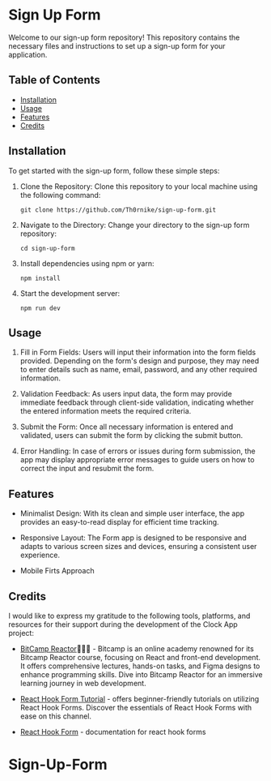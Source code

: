 # Sign Up Form

Welcome to our sign-up form repository! This repository contains the necessary files and instructions to set up a sign-up form for your application.

## Table of Contents

- [Installation](#installation)
- [Usage](#usage)
- [Features](#features)
- [Credits](#credits)

## Installation

To get started with the sign-up form, follow these simple steps:

1. Clone the Repository: Clone this repository to your local machine using the following command:

   `git clone https://github.com/Th0rnike/sign-up-form.git`

2. Navigate to the Directory: Change your directory to the sign-up form repository:

   `cd sign-up-form`

3. Install dependencies using npm or yarn:

   `npm install`

4. Start the development server:

   `npm run dev`

## Usage

1. Fill in Form Fields: Users will input their information into the form fields provided. Depending on the form's design and purpose, they may need to enter details such as name, email, password, and any other required information.

2. Validation Feedback: As users input data, the form may provide immediate feedback through client-side validation, indicating whether the entered information meets the required criteria.

3. Submit the Form: Once all necessary information is entered and validated, users can submit the form by clicking the submit button.

4. Error Handling: In case of errors or issues during form submission, the app may display appropriate error messages to guide users on how to correct the input and resubmit the form.

## Features

- Minimalist Design: With its clean and simple user interface, the app provides an easy-to-read display for efficient time tracking.

- Responsive Layout: The Form app is designed to be responsive and adapts to various screen sizes and devices, ensuring a consistent user experience.

- Mobile Firts Approach

## Credits

I would like to express my gratitude to the following tools, platforms, and resources for their support during the development of the Clock App project:

- [BitCamp Reactor](https://reactor.bitcamp.ge/)👨🏻‍💻 - Bitcamp is an online academy renowned for its Bitcamp Reactor course, focusing on React and front-end development. It offers comprehensive lectures, hands-on tasks, and Figma designs to enhance programming skills. Dive into Bitcamp Reactor for an immersive learning journey in web development.

- [React Hook Form Tutorial](https://www.youtube.com/watch?v=cc_xmawJ8Kg&list=LL&index=2&t=1287s) - offers beginner-friendly tutorials on utilizing React Hook Forms. Discover the essentials of React Hook Forms with ease on this channel.

- [React Hook Form](https://react-hook-form.com/get-started) - documentation for react hook forms
# Sign-Up-Form
